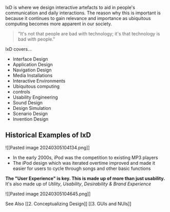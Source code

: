 IxD is where we design interactive artefacts to aid in people's communication and daily interactions. The reason why this is important is because it continues to gain relevance and importance as ubiquitous computing becomes more apparent in our society.

> "It's not that people are bad with technology; it's that technology is bad with people."

IxD covers...
- Interface Design
- Application Design
- Navigation Design
- Media Installations
- Interactive Environments
- Ubiquitous computing
- controls
- Usability Engineering
- Sound Design
- Design Simulation
- Scenario Design
- Invention Design

## Historical Examples of IxD
![[Pasted image 20240305104134.png]]

- In the early 2000s, iPod was the competition to existing MP3 players
- The iPod design which was iterated overtime improved and made it easier for users to cycle through songs and other basic functions

**The "User Experience" is key. This is made up of more than just usability.** It's also made up of *Utility*, *Usability*, *Desirability & Brand Experience*

![[Pasted image 20240305104645.png]]


See Also 
[[2. Conceptualizing Design]]
[[3. GUIs and NUIs]]